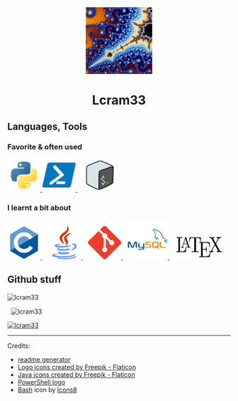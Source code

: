 <div align="center">
  <img src="img/user.png" alt="user"
       width="150" 
       height="150"
       />
  
  <h1>Lcram33</h1>
</div>

<h2 align="left">Languages, Tools</h2>

<h3 align="left">Favorite & often used</h3>
<p align="left"> 
  <a href="https://www.python.org" target="_blank" rel="noreferrer">
    <img src="img/python.svg" alt="python" width="75" height="75"/>
  </a>
  <a href="https://learn.microsoft.com/en-us/powershell/" target="_blank" rel="noreferrer">
    <img src="img/powershell.png" alt="powershell" width="75" height="75" />
  </a>
  &nbsp;&nbsp;
  <a href="https://www.gnu.org/savannah-checkouts/gnu/bash/manual/bash.html" target="_blank" rel="noreferrer">
    <img src="img/bash.png" alt="bash" width="75" height="75"/>
  </a>
</p>

<h3 align="left">I learnt a bit about</h3>
<p align="left"> 
  <a href="https://www.cprogramming.com/" target="_blank" rel="noreferrer">
    <img src="img/c-original.svg" alt="c" width="75" height="75"/>
  </a>
  &nbsp;&nbsp;
  <a href="https://www.java.com/fr/" target="_blank" rel="noreferrer">
    <img src="img/java.png" alt="java" width="75" height="75"/>
  </a>
  &nbsp;&nbsp;
  <a href="https://git-scm.com/" target="_blank" rel="noreferrer">
    <img src="img/git.svg" alt="git" width="75" height="75"/>
  </a>
  &nbsp;&nbsp;
  <a href="https://www.mysql.com/" target="_blank" rel="noreferrer">
    <img src="img/mysql.svg" alt="mysql" width="90" height="90"/>
  </a>
  &nbsp;&nbsp;
  <a href="https://www.latex-project.org/" target="_blank" rel="noreferrer">
    <img src="img/LaTeX.svg" alt="LaTeX" width="110" height="55"/>
  </a>
</p>

<h2 align="left">Github stuff</h2>

<p>
  <img align="center"
    src="https://github-readme-stats.vercel.app/api/top-langs?username=lcram33&show_icons=true&locale=en&bg_color=ffffff&text_color=000000&layout=compact"
    alt="lcram33" 
    bg_color=#000000/>
</p>

<p>&nbsp;
  <img align="center" src="https://github-readme-stats.vercel.app/api?username=lcram33&show_icons=true&locale=en" alt="lcram33" />
</p>

<p align="left">
  <a href="https://github.com/ryo-ma/github-profile-trophy">
    <img src="https://github-profile-trophy.vercel.app/?username=lcram33" alt="lcram33" />
  </a>
</p>

-----
Credits:
* [readme generator](https://rahuldkjain.github.io/gh-profile-readme-generator/)
* <a href="https://www.flaticon.com/free-icons/logo" title="logo icons">Logo icons created by Freepik - Flaticon</a>
* <a href="https://www.flaticon.com/free-icons/java" title="java icons">Java icons created by Freepik - Flaticon</a>
* [PowerShell logo](https://debugandrelease.blogspot.com/2018/11/deleting-old-files-with-powershell.html)
* <a target="_blank" href="https://icons8.com/icon/TMZAZMLFozcL/bash">Bash</a> icon by <a target="_blank" href="https://icons8.com">Icons8</a>